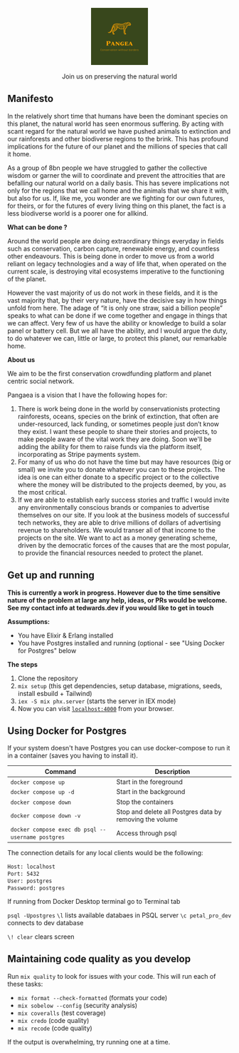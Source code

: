 <p align="center">
  <img src="/priv/static/images/logo_for_emails.png" height="128">

  <p align="center">
    Join us on preserving the natural world
  </p>
</p>

## Manifesto

In the relatively short time that humans have been the dominant species on this planet, the natural world has seen enormous suffering. By acting with scant regard for the natural world we have pushed animals to extinction and our rainforests and other biodiverse regions to the brink. This has profound implications for the future of our planet and the millions of species that call it home.

As a group of 8bn people we have struggled to gather the collective wisdom or garner the will to coordinate and prevent the attrocities that are befalling our natural world on a daily basis. This has severe implications not only for the regions that we call home and the animals that we share it with, but also for us. If, like me, you wonder are we fighting for our own futures, for theirs, or for the futures of every living thing on this planet, the fact is a less biodiverse world is a poorer one for allkind.

**What can be done ?**

Around the world people are doing extraordinary things everyday in fields such as conservation, carbon capture, renewable energy, and countless other endeavours. This is being done in order to move us from a world reliant on legacy technologies and a way of life that, when operated on the current scale, is destroying vital ecosystems imperative to the functioning of the planet.

However the vast majority of us do not work in these fields, and it is the vast majority that, by their very nature, have the decisive say in how things unfold from here. The adage of “it is only one straw, said a billion people” speaks to what can be done if we come together and engage in things that we can affect. Very few of us have the ability or knowledge to build a solar panel or battery cell. But we all have the ability, and I would argue the duty, to do whatever we can, little or large, to protect this planet, our remarkable home.

**About us**

We aim to be the first conservation crowdfunding platform and planet centric social network.

Pangaea is a vision that I have the following hopes for:

1. There is work being done in the world by conservationists protecting rainforests, oceans, species on the brink of extinction, that often are under-resourced, lack funding, or sometimes people just don’t know they exist. I want these people to share their stories and projects, to make people aware of the vital work they are doing. Soon we'll be adding the ability for them to raise funds via the platform itself, incorporating as Stripe payments system.
1. For many of us who do not have the time but may have resources (big or small) we invite you to donate whatever you can to these projects. The idea is one can either donate to a specific project or to the collective where the money will be distributed to the projects deemed, by you, as the most critical.
1. If we are able to establish early success stories and traffic I would invite any environmentally conscious brands or companies to advertise themselves on our site. If you look at the business models of successful tech networks, they are able to drive millions of dollars of advertising revenue to shareholders. We would transer all of that income to the projects on the site. We want to act as a money generating scheme, driven by the democratic forces of the causes that are the most popular, to provide the financial resources needed to protect the planet.

## Get up and running

**This is currently a work in progress. However due to the time sensitive nature of the problem at large any help, ideas, or PRs would be welcome. See my contact info at tedwards.dev if you would like to get in touch**

**Assumptions:**

- You have Elixir & Erlang installed
- You have Postgres installed and running (optional - see "Using Docker for Postgres" below

**The steps**

1. Clone the repository
1. `mix setup` (this get dependencies, setup database, migrations, seeds, install esbuild + Tailwind)
1. `iex -S mix phx.server` (starts the server in IEX mode)
1. Now you can visit [`localhost:4000`](http://localhost:4000) from your browser.

## Using Docker for Postgres

If your system doesn't have Postgres you can use docker-compose to run it in a container (saves you having to install it).

| Command                                           | Description                                              |
| ------------------------------------------------- | -------------------------------------------------------- |
| `docker compose up`                               | Start in the foreground                                  |
| `docker compose up -d`                            | Start in the background                                  |
| `docker compose down`                             | Stop the containers                                      |
| `docker compose down -v`                          | Stop and delete all Postgres data by removing the volume |
| `docker compose exec db psql --username postgres` | Access through psql                                      |

The connection details for any local clients would be the following:

```
Host: localhost
Port: 5432
User: postgres
Password: postgres
```

If running from Docker Desktop terminal go to Terminal tab

`psql -Upostgres`
`\l` lists available databaes in PSQL server
`\c petal_pro_dev` connects to dev database

`\! clear` clears screen

## Maintaining code quality as you develop

Run `mix quality` to look for issues with your code. This will run each of these tasks:

- `mix format --check-formatted` (formats your code)
- `mix sobelow --config` (security analysis)
- `mix coveralls` (test coverage)
- `mix credo` (code quality)
- `mix recode` (code quality)

If the output is overwhelming, try running one at a time.

